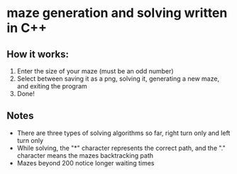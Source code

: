 # maze generation and solving written in C++

## How it works:
1. Enter the size of your maze (must be an odd number)
2. Select between saving it as a png, solving it, generating a new maze, and exiting the program
3. Done!

## Notes
* There are three types of solving algorithms so far, right turn only and left turn only
* While solving, the "*" character represents the correct path, and the "." character means the mazes backtracking path
* Mazes beyond 200 notice longer waiting times
